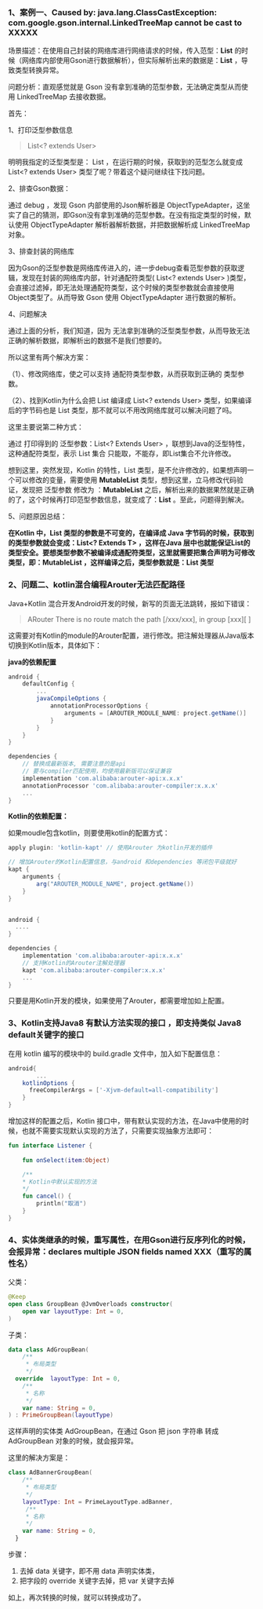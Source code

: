 

### 1、案例一、**Caused by: java.lang.ClassCastException: com.google.gson.internal.LinkedTreeMap cannot be cast to XXXXX**



场景描述：在使用自己封装的网络库进行网络请求的时候，传入范型：**List<User>** 的时候（网络库内部使用Gson进行数据解析），但实际解析出来的数据是：**List<LinkedTreeMap>** ，导致类型转换异常。



问题分析：直观感觉就是 Gson 没有拿到准确的范型参数，无法确定类型从而使用 LinkedTreeMap 去接收数据。



首先：

1、打印泛型参数信息

> List<? extends User>

明明我指定的泛型类型是： List<User> ，在运行期的时候，获取到的范型怎么就变成 List<? extends User> 类型了呢？带着这个疑问继续往下找问题。



2、排查Gson数据：

通过 debug ，发现 Gson 内部使用的Json解析器是 ObjectTypeAdapter，这坐实了自己的猜测，即Gson没有拿到准确的范型参数。在没有指定类型的时候，默认使用 ObjectTypeAdapter 解析器解析数据，并把数据解析成 LinkedTreeMap 对象。



3、排查封装的网络库

因为Gson的泛型参数是网络库传进入的，进一步debug查看范型参数的获取逻辑，发现在封装的网络库内部，针对通配符类型( List<? extends User> )类型，会直接过滤掉，即无法处理通配符类型，这个时候的类型参数就会直接使用Object类型了。从而导致 Gson 使用 ObjectTypeAdapter 进行数据的解析。



4、问题解决

通过上面的分析，我们知道，因为 无法拿到准确的泛型类型参数，从而导致无法正确的解析数据，即解析出的数据不是我们想要的。



所以这里有两个解决方案：

（1）、修改网络库，使之可以支持 通配符类型参数，从而获取到正确的 类型参数。

（2）、找到Kotlin为什么会把 List<User> 编译成 List<? extends User> 类型，如果编译后的字节码也是 List<User> 类型，那不就可以不用改网络库就可以解决问题了吗。



这里主要说第二种方式：



通过 打印得到的 泛型参数：List<? Extends User> ，联想到Java的泛型特性，这种通配符类型，表示 List 集合 只能取，不能存，即List集合不允许修改。



想到这里，突然发现，Kotlin 的特性，List 类型，是不允许修改的，如果想声明一个可以修改的变量，需要使用 **MutableList** 类型，想到这里，立马修改代码验证，发现把 泛型参数 修改为 ：**MutableList<User>** 之后，解析出来的数据果然就是正确的了，这个时候再打印范型参数信息，就变成了：**List<User>** 。至此，问题得到解决。



5、问题原因总结：

**在Kotlin 中，List<T> 类型的参数是不可变的，在编译成 Java 字节码的时候，获取到的类型参数就会变成：List<? Extends T> ，这样在Java 层中也就能保证List的类型安全。要想类型参数不被编译成通配符类型，这里就需要把集合声明为可修改类型，即：MutableList<T> ，这样编译之后，类型参数就是：List<T> 类型**



### 2、问题二、kotlin混合编程Arouter无法匹配路径

Java+Kotlin 混合开发Android开发的时候，新写的页面无法跳转，报如下错误：

> ARouter There is no route match the path [/xxx/xxx], in group [xxx][ ]

这需要对有Kotlin的module的Arouter配置，进行修改。把注解处理器从Java版本切换到Kotlin版本，具体如下：



 **java的依赖配置**

```groovy
android {
    defaultConfig {
        ...
        javaCompileOptions {
            annotationProcessorOptions {
                arguments = [AROUTER_MODULE_NAME: project.getName()]
            }
        }
    }
}

dependencies {
    // 替换成最新版本, 需要注意的是api
    // 要与compiler匹配使用，均使用最新版可以保证兼容
    implementation 'com.alibaba:arouter-api:x.x.x'
    annotationProcessor 'com.alibaba:arouter-compiler:x.x.x'
    ...
}

```



**Kotlin的依赖配置：**

如果moudle包含kotlin，则要使用kotlin的配置方式：

```groovy
apply plugin: 'kotlin-kapt' // 使用Arouter 为kotlin开发的插件

// 增加Arouter的Kotlin配置信息，与android 和dependencies 等闭包平级就好
kapt {
    arguments {
        arg("AROUTER_MODULE_NAME", project.getName())
    }
}


android {
  ....
}

dependencies {
    implementation 'com.alibaba:arouter-api:x.x.x'
  	// 支持Kotlin的Arouter注解处理器
    kapt 'com.alibaba:arouter-compiler:x.x.x'
    ...
}

```



只要是用Kotlin开发的模块，如果使用了Arouter，都需要增加如上配置。



### 3、Kotlin支持Java8 有默认方法实现的接口 ，即支持类似 Java8 default关键字的接口

在用 kotlin 编写的模块中的 build.gradle 文件中，加入如下配置信息：

```groovy
android{
 		...
    kotlinOptions {
      freeCompilerArgs = ['-Xjvm-default=all-compatibility']
    }
}
```



增加这样的配置之后，Kotlin 接口中，带有默认实现的方法，在Java中使用的时候，也就不需要实现默认实现的方法了，只需要实现抽象方法即可：

```kotlin
fun interface Listener {
  
    fun onSelect(item:Object)

   	/**
   	* Kotlin中默认实现的方法
   	*/
    fun cancel() {
        println("取消")
    }
}
```



### 4、实体类继承的时候，重写属性，在用Gson进行反序列化的时候，会报异常：declares multiple JSON fields named XXX（重写的属性名）

父类：

```kotlin
@Keep
open class GroupBean @JvmOverloads constructor(
    open var layoutType: Int = 0,
)
```

子类：

```kotlin
data class AdGroupBean(
    /**
     * 布局类型
     */
  override  layoutType: Int = 0,
    /**
     * 名称
     */
    var name: String = 0,
) : PrimeGroupBean(layoutType)
```

这样声明的实体类 AdGroupBean，在通过 Gson 把 json 字符串 转成 AdGroupBean 对象的时候，就会报异常。

这里的解决方案是：

```kotlin
class AdBannerGroupBean(
    /**
     * 布局类型
     */
    layoutType: Int = PrimeLayoutType.adBanner,
     /**
     * 名称
     */
    var name: String = 0,
  }
```

步骤：

1. 去掉 data 关键字，即不用 data 声明实体类，
2. 把字段的 override 关键字去掉，把 var 关键字去掉

如上，再次转换的时候，就可以转换成功了。